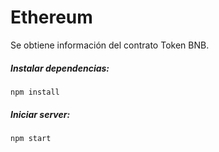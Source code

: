 # Ethereum
Se obtiene información del contrato
Token BNB.

##### Instalar dependencias:
    
    npm install

##### Iniciar server:

    npm start
